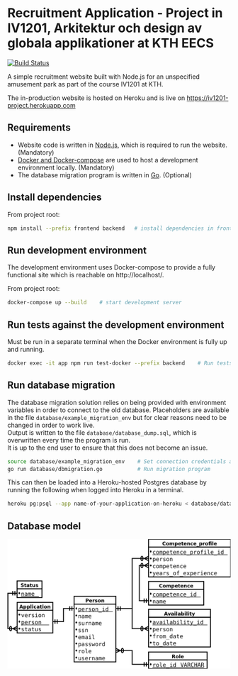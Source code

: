 # Recruitment Application - Project in IV1201, Arkitektur och design av globala applikationer at KTH EECS

[![Build Status](https://travis-ci.org/MarcusNilssonGithub/iv1201-project.svg?branch=master)](https://travis-ci.org/MarcusNilssonGithub/iv1201-project)

A simple recruitment website built with Node.js for an unspecified amusement park as part of the course IV1201 at KTH.

The in-production website is hosted on Heroku and is live on https://iv1201-project.herokuapp.com

## Requirements

- Website code is written in [Node.js](https://nodejs.org/), which is required to run the website. (Mandatory)
- [Docker and Docker-compose](https://www.docker.com/) are used to host a development environment locally. (Mandatory)
- The database migration program is written in [Go](https://golang.org/). (Optional)

## Install dependencies

From project root:

```bash
npm install --prefix frontend backend   # install dependencies in frontend and backend
```

## Run development environment

The development environment uses Docker-compose to provide a fully functional site which is reachable on http://localhost/.

From project root:

```bash
docker-compose up --build    # start development server
```

## Run tests against the development environment

Must be run in a separate terminal when the Docker environment is fully up and running.

```bash
docker exec -it app npm run test-docker --prefix backend    # Run tests in development env
```

## Run database migration

The database migration solution relies on being provided with environment variables in order to connect to the old database. Placeholders are available in the file `database/example_migration_env` but for clear reasons need to be changed in order to work live.  
Output is written to the file `database/database_dump.sql`, which is overwritten every time the program is run.  
It is up to the end user to ensure that this does not become an issue.

```bash
source database/example_migration_env    # Set connection credentials as environment variables
go run database/dbmigration.go           # Run migration program
```

This can then be loaded into a Heroku-hosted Postgres database by running the following when logged into Heroku in a terminal.

```bash
heroku pg:psql --app name-of-your-application-on-heroku < database/database_dump.sql
```

## Database model

![](database/database_model.png)
